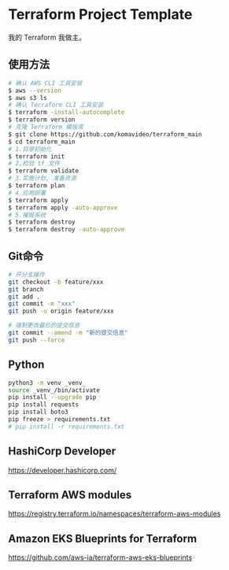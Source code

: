 Terraform Project Template
===========================

我的 Terraform 我做主。

## 使用方法

```bash
# 确认 AWS CLI 工具安装
$ aws --version
$ aws s3 ls
# 确认 Terraform CLI 工具安装
$ terraform -install-autocomplete
$ terraform version
# 克隆 Terraform 模版库
$ git clone https://github.com/komavideo/terraform_main
$ cd terraform_main
# 1.目录初始化
$ terraform init
# 2.检验 tf 文件
$ terraform validate
# 3.实施计划, 准备资源
$ terraform plan
# 4.应用部署
$ terraform apply
$ terraform apply -auto-approve
# 5.摧毁系统
$ terraform destroy
$ terraform destroy -auto-approve
```

## Git命令

```bash
# 开分支操作
git checkout -b feature/xxx
git branch
git add .
git commit -m "xxx"
git push -u origin feature/xxx

# 强制更改最后的提交信息
git commit --amend -m "新的提交信息"
git push --force
```

## Python

```bash
python3 -m venv _venv_
source _venv_/bin/activate
pip install --upgrade pip
pip install requests
pip install boto3
pip freeze > requirements.txt
# pip install -r requirements.txt
```

## HashiCorp Developer
https://developer.hashicorp.com/

## Terraform AWS modules
https://registry.terraform.io/namespaces/terraform-aws-modules

## Amazon EKS Blueprints for Terraform
https://github.com/aws-ia/terraform-aws-eks-blueprints

